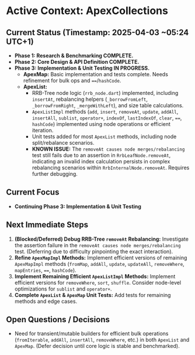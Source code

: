 # Active Context: ApexCollections

## Current Status (Timestamp: 2025-04-03 ~05:24 UTC+1)

-   **Phase 1: Research & Benchmarking COMPLETE.**
-   **Phase 2: Core Design & API Definition COMPLETE.**
-   **Phase 3: Implementation & Unit Testing IN PROGRESS.**
    -   **ApexMap:** Basic implementation and tests complete. Needs refinement for bulk ops and `==`/`hashCode`.
    -   **ApexList:**
        -   RRB-Tree node logic (`rrb_node.dart`) implemented, including `insertAt`, rebalancing helpers (`_borrowFromLeft`, `_borrowFromRight`, `_mergeWithLeft`), and size table calculations.
        -   `ApexListImpl` methods (`add`, `insert`, `removeAt`, `update`, `addAll`, `insertAll`, `sublist`, `operator+`, `indexOf`, `lastIndexOf`, `clear`, `==`, `hashCode`) implemented using node operations or efficient iteration.
        -   Unit tests added for most `ApexList` methods, including node split/rebalance scenarios.
        -   **KNOWN ISSUE:** The `removeAt causes node merges/rebalancing` test still fails due to an assertion in `RrbLeafNode.removeAt`, indicating an invalid index calculation persists in complex rebalancing scenarios within `RrbInternalNode.removeAt`. Requires further debugging.

## Current Focus

-   **Continuing Phase 3: Implementation & Unit Testing**

## Next Immediate Steps

1.  **(Blocked/Deferred) Debug RRB-Tree `removeAt` Rebalancing:** Investigate the assertion failure in the `removeAt causes node merges/rebalancing` test. (Deferring due to difficulty pinpointing the exact interaction).
2.  **Refine `ApexMapImpl` Methods:** Implement efficient versions of remaining `ApexMapImpl` methods (`fromMap`, `addAll`, `update`, `updateAll`, `removeWhere`, `mapEntries`, `==`, `hashCode`).
3.  **Implement Remaining Efficient `ApexListImpl` Methods:** Implement efficient versions for `removeWhere`, `sort`, `shuffle`. Consider node-level optimizations for `sublist` and `operator+`.
4.  **Complete `ApexList` & `ApexMap` Unit Tests:** Add tests for remaining methods and edge cases.

## Open Questions / Decisions

-   Need for transient/mutable builders for efficient bulk operations (`fromIterable`, `addAll`, `insertAll`, `removeWhere`, etc.) in both `ApexList` and `ApexMap`. (Defer decision until core logic is stable and benchmarked).